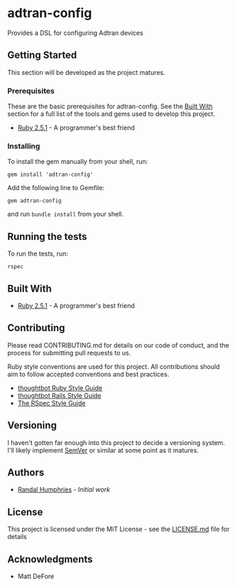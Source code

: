 # adtran-config
Provides a DSL for configuring Adtran devices

## Getting Started

This section will be developed as the project matures.

### Prerequisites

These are the basic prerequisites for adtran-config. See the [Built With](#built-with) section for a full list of the tools and gems used to develop this project.

* [Ruby 2.5.1](https://ruby-lang.org/en/) - A programmer's best friend

### Installing

To install the gem manually from your shell, run:

```
gem install 'adtran-config'
```

Add the following line to Gemfile:

```
gem adtran-config
```
and run `bundle install` from your shell.

## Running the tests

To run the tests, run:

```
rspec
```

## Built With

* [Ruby 2.5.1](https://ruby-lang.org/en/) - A programmer's best friend

## Contributing

Please read CONTRIBUTING.md for details on our code of conduct, and the process for submitting pull requests to us.

Ruby style conventions are used for this project. All contributions should aim to follow accepted conventions and best practices.

* [thoughtbot Ruby Style Guide](https://github.com/thoughtbot/guides/tree/master/style/ruby)
* [thoughtbot Rails Style Guide](https://github.com/thoughtbot/guides/tree/master/style/rails)
* [The RSpec Style Guide](https://github.com/reachlocal/rspec-style-guide)

## Versioning

I haven't gotten far enough into this project to decide a versioning system. I'll likely implement [SemVer](http://semver.org/) or similar at some point as it matures.

## Authors

* [Randal Humphries](https://github.com/randalhumphries) - *Initial work*

## License

This project is licensed under the MIT License - see the [LICENSE.md](LICENSE.md) file for details

## Acknowledgments

* Matt DeFore
